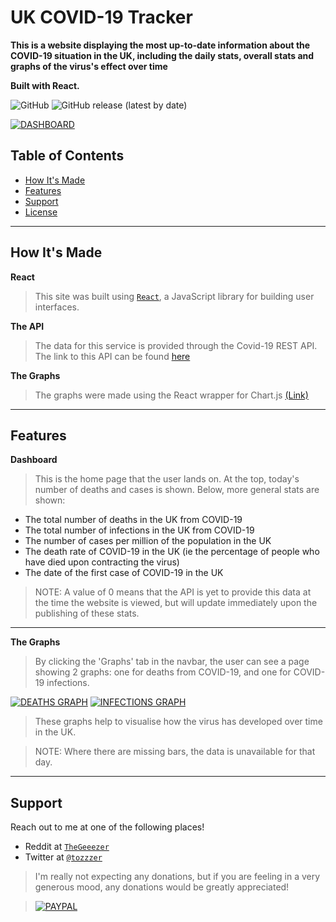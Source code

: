 # UK COVID-19 Tracker

**This is a website displaying the most up-to-date information about the COVID-19 situation in the UK, including the daily stats, overall stats and graphs of the virus's effect over time**

**Built with React.**

![GitHub](https://img.shields.io/github/license/tom-pettit/GeneralRedditBot?style=for-the-badge)
![GitHub release (latest by date)](https://img.shields.io/github/v/release/tom-pettit/GeneralRedditBot?style=for-the-badge)

[![DASHBOARD](https://snipboard.io/c14DkF.jpg)]()

## Table of Contents 
- [How It's Made](#howitsmade)
- [Features](#features)
- [Support](#support)
- [License](#license)


---

## How It's Made
**React**
> This site was built using <a href="https://reactjs.org/" target="_blank">`React`</a>, a JavaScript library for building user interfaces.

**The API**
> The data for this service is provided through the Covid-19 REST API. The link to this API can be found <a href='https://about-corona.net/documentation'>here</a>

**The Graphs**
> The graphs were made using the React wrapper for Chart.js <a href='https://github.com/jerairrest/react-chartjs-2'>(Link)</a>

---

## Features
**Dashboard**
> This is the home page that the user lands on. At the top, today's number of deaths and cases is shown. Below, more general stats are shown:

- The total number of deaths in the UK from COVID-19
- The total number of infections in the UK from COVID-19
- The number of cases per million of the population in the UK
- The death rate of COVID-19 in the UK (ie the percentage of people who have died upon contracting the virus)
- The date of the first case of COVID-19 in the UK

> NOTE: A value of 0 means that the API is yet to provide this data at the time the website is viewed, but will update immediately upon the publishing of these stats.

---

**The Graphs**
> By clicking the 'Graphs' tab in the navbar, the user can see a page showing 2 graphs: one for deaths from COVID-19, and one for COVID-19 infections.

[![DEATHS GRAPH](https://snipboard.io/pWE1iL.jpg)]() [![INFECTIONS GRAPH](https://snipboard.io/QAVPj5.jpg)]()


> These graphs help to visualise how the virus has developed over time in the UK.

> NOTE: Where there are missing bars, the data is unavailable for that day.

---


## Support

Reach out to me at one of the following places!

- Reddit at <a href="https://www.reddit.com/user/TheGeeezer" target="_blank">`TheGeeezer`</a>
- Twitter at <a href="https://twitter.com/tozzzer" target="_blank">`@tozzzer`</a>

> I'm really not expecting any donations, but if you are feeling in a very generous mood, any donations would be greatly appreciated!

> [![PAYPAL](https://www.paypalobjects.com/webstatic/mktg/Logo/pp-logo-200px.png)](https://paypal.me/tompettit7)
